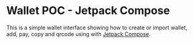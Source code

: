 # Wallet POC - Jetpack Compose


This is a simple wallet interface showing how to create or import wallet, add, pay, copy and qrcode using with [Jetpack Compose](https://m3.material.io/develop/android/jetpack-compose).


